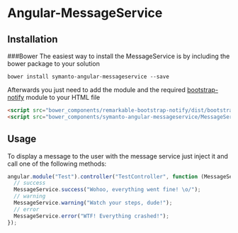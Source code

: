 # Angular-MessageService
## Installation
###Bower
The easiest way to install the MessageService is by including the bower package to your solution
```shell
bower install symanto-angular-messageservice --save
```
Afterwards you just need to add the module and the required [bootstrap-notify][1] module to your HTML file
```html
<script src="bower_components/remarkable-bootstrap-notify/dist/bootstrap-notify.min.js"></script>
<script src="bower_components/symanto-angular-messageservice/MessageService.js"></script>
```

## Usage
To display a message to the user with the message service just inject it and call one of the following methods:
```javascript
angular.module("Test").controller("TestController", function (MessageService) {
  // success
  MessageService.success("Wohoo, everything went fine! \o/");
  // warning
  MessageService.warning("Watch your steps, dude!");
  // error
  MessageService.error("WTF! Everything crashed!");
});
```

  [1]: https://github.com/mouse0270/bootstrap-notify
  
